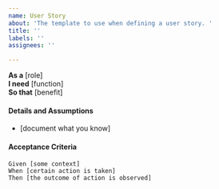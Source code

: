 ```yaml
---
name: User Story
about: 'The template to use when defining a user story. '
title: ''
labels: ''
assignees: ''

---
```


**As a** [role]  
 **I need** [function]  
 **So that** [benefit]  
   
 #### Details and Assumptions
 * [document what you know]
   
 #### Acceptance Criteria  
 ```gherkin
 Given [some context]
 When [certain action is taken]
 Then [the outcome of action is observed]
 ```
